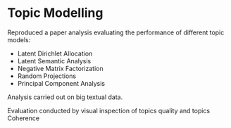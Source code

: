 # Topic Modelling
Reproduced a paper analysis evaluating the performance of different topic models:

- Latent Dirichlet Allocation
- Latent Semantic Analysis
- Negative Matrix Factorization
- Random Projections
- Principal Component Analysis

Analysis carried out on big textual data.
        
Evaluation conducted by visual inspection of topics quality and topics Coherence
